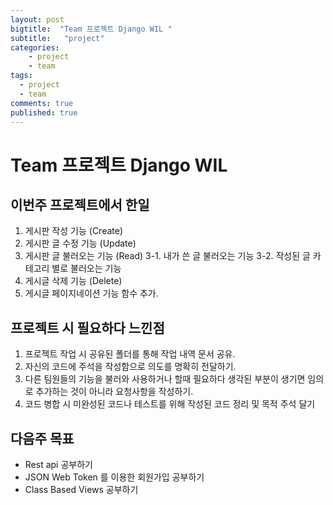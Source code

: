 ```yaml
---
layout: post
bigtitle:  "Team 프로젝트 Django WIL "
subtitle:   "project"
categories:
    - project
    - team
tags:
  - project
  - team
comments: true
published: true
---
```


# Team 프로젝트 Django WIL

## 이번주 프로젝트에서 한일

1. 게시판 작성 기능 (Create)
2. 게시판 글 수정 기능 (Update)
3. 게시판 글 불러오는 기능 (Read)
   3-1. 내가 쓴 글 불러오는 기능
   3-2. 작성된 글 카테고리 별로 불러오는 기능
4. 게시글 삭제 기능 (Delete)
5. 게시글 페이지네이션 기능 함수 추가.

## 프로젝트 시 필요하다 느낀점

1. 프로젝트 작업 시 공유된 폴더를 통해 작업 내역 문서 공유.
2. 자신의 코드에 주석을 작성함으로 의도를 명확히 전달하기.
3. 다른 팀원들의 기능을 불러와 사용하거나 할때 필요하다 생각된 부분이 생기면 임의로 추가하는 것이 아니라 요청사항을 작성하기.
4. 코드 병합 시 미완성된 코드나 테스트를 위해 작성된 코드 정리 및 목적 주석 달기


## 다음주 목표
- Rest api 공부하기
- JSON Web Token 를 이용한 회원가입 공부하기
- Class Based Views 공부하기
